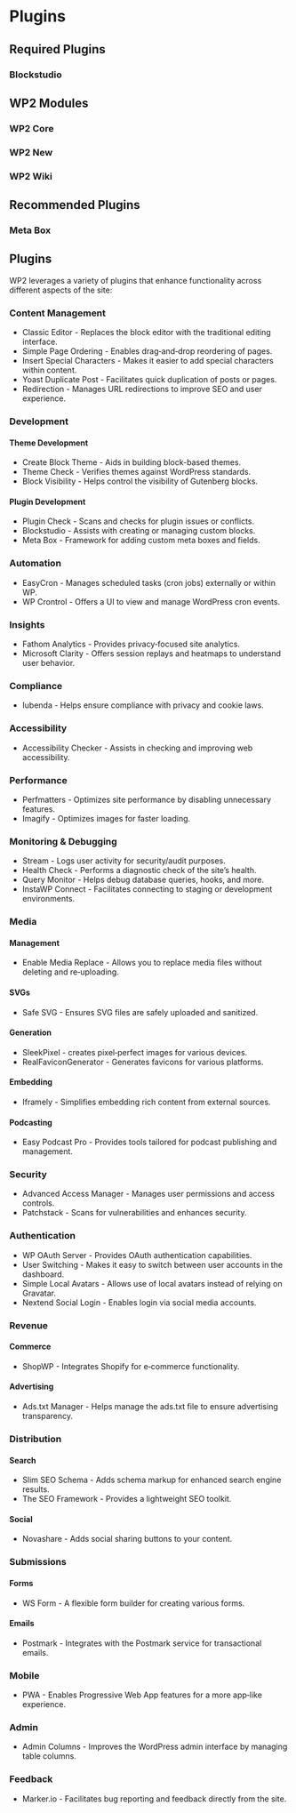 # Plugins

## Required Plugins

### Blockstudio

## WP2 Modules

### WP2 Core

### WP2 New

### WP2 Wiki

## Recommended Plugins

### Meta Box



## Plugins

WP2 leverages a variety of plugins that enhance functionality across different aspects of the site:

### Content Management

- Classic Editor - Replaces the block editor with the traditional editing interface.
- Simple Page Ordering - Enables drag‑and‑drop reordering of pages.
- Insert Special Characters - Makes it easier to add special characters within content.
- Yoast Duplicate Post - Facilitates quick duplication of posts or pages.
- Redirection - Manages URL redirections to improve SEO and user experience.

### Development

#### Theme Development

- Create Block Theme - Aids in building block-based themes.
- Theme Check - Verifies themes against WordPress standards.
- Block Visibility - Helps control the visibility of Gutenberg blocks.

#### Plugin Development

- Plugin Check - Scans and checks for plugin issues or conflicts.
- Blockstudio - Assists with creating or managing custom blocks.
- Meta Box - Framework for adding custom meta boxes and fields.

### Automation

- EasyCron - Manages scheduled tasks (cron jobs) externally or within WP.
- WP Crontrol - Offers a UI to view and manage WordPress cron events.

### Insights

- Fathom Analytics - Provides privacy‑focused site analytics.
- Microsoft Clarity - Offers session replays and heatmaps to understand user behavior.

### Compliance

- Iubenda - Helps ensure compliance with privacy and cookie laws.

### Accessibility

- Accessibility Checker - Assists in checking and improving web accessibility.

### Performance

- Perfmatters - Optimizes site performance by disabling unnecessary features.
- Imagify - Optimizes images for faster loading.

### Monitoring & Debugging

- Stream - Logs user activity for security/audit purposes.
- Health Check - Performs a diagnostic check of the site’s health.
- Query Monitor - Helps debug database queries, hooks, and more.
- InstaWP Connect - Facilitates connecting to staging or development environments.

### Media

#### Management

- Enable Media Replace - Allows you to replace media files without deleting and re‑uploading.

#### SVGs

- Safe SVG - Ensures SVG files are safely uploaded and sanitized.

#### Generation

- SleekPixel - creates pixel‑perfect images for various devices.
- RealFaviconGenerator - Generates favicons for various platforms.

#### Embedding

- Iframely - Simplifies embedding rich content from external sources.

#### Podcasting

- Easy Podcast Pro - Provides tools tailored for podcast publishing and management.

### Security

- Advanced Access Manager - Manages user permissions and access controls.
- Patchstack - Scans for vulnerabilities and enhances security.

### Authentication

- WP OAuth Server - Provides OAuth authentication capabilities.
- User Switching - Makes it easy to switch between user accounts in the dashboard.
- Simple Local Avatars - Allows use of local avatars instead of relying on Gravatar.
- Nextend Social Login - Enables login via social media accounts.

### Revenue

#### Commerce

- ShopWP - Integrates Shopify for e‑commerce functionality.

#### Advertising

- Ads.txt Manager - Helps manage the ads.txt file to ensure advertising transparency.

### Distribution

#### Search

- Slim SEO Schema - Adds schema markup for enhanced search engine results.
- The SEO Framework - Provides a lightweight SEO toolkit.

#### Social

- Novashare - Adds social sharing buttons to your content.

### Submissions

#### Forms

- WS Form - A flexible form builder for creating various forms.

#### Emails

- Postmark - Integrates with the Postmark service for transactional emails.

### Mobile

- PWA - Enables Progressive Web App features for a more app‑like experience.

### Admin

- Admin Columns - Improves the WordPress admin interface by managing table columns.

### Feedback

- Marker.io - Facilitates bug reporting and feedback directly from the site.
